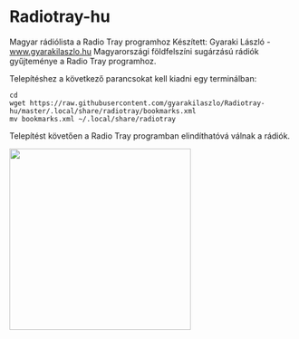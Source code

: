 # Radiotray-hu

Magyar rádiólista a Radio Tray programhoz
Készített: Gyaraki László - <a href="http://www.gyarakilaszlo.hu/">www.gyarakilaszlo.hu</a>
Magyarországi földfelszíni sugárzású rádiók gyűjteménye a Radio Tray programhoz.

Telepítéshez a következő parancsokat kell kiadni egy terminálban:

```
cd
wget https://raw.githubusercontent.com/gyarakilaszlo/Radiotray-hu/master/.local/share/radiotray/bookmarks.xml
mv bookmarks.xml ~/.local/share/radiotray

```

Telepítést követően a Radio Tray programban elindíthatóvá válnak a rádiók.

<a href="http://gyarakilaszlo.hu/radiotray.png"> <img src="http://gyarakilaszlo.hu/radiotray.png" width="320" />
